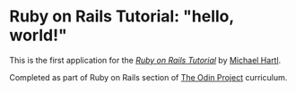 # Ruby on Rails Tutorial: "hello, world!"

This is the first application for the
[*Ruby on Rails Tutorial*](http://www.railstutorial.org/)
by [Michael Hartl](http://www.michaelhartl.com/).

Completed as part of Ruby on Rails section of [The Odin Project](http://www.theodinproject.com/ruby-on-rails) curriculum.